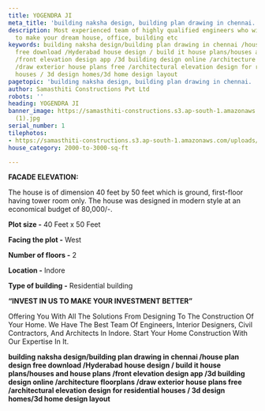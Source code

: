 ```yaml
---
title: YOGENDRA JI
meta_title: 'building naksha design, building plan drawing in chennai. '
description: Most experienced team of highly qualified engineers who will help you
  to make your dream house, office, building etc
keywords: building naksha design/building plan drawing in chennai /house plan design
  free download /Hyderabad house design / build it house plans/houses and house plans
  /front elevation design app /3d building design online /architecture floorplans
  /draw exterior house plans free /architectural elevation design for residential
  houses / 3d design homes/3d home design layout
pagetopic: 'building naksha design, building plan drawing in chennai. '
author: Samasthiti Constructions Pvt Ltd
robots: ''
heading: YOGENDRA JI
banner_image: https://samasthiti-constructions.s3.ap-south-1.amazonaws.com/uploads/1_
  (1).jpg
serial_number: 1
tilephotos:
- https://samasthiti-constructions.s3.ap-south-1.amazonaws.com/uploads/1_ (2).jpg
house_category: 2000-to-3000-sq-ft

---
```

**FACADE ELEVATION:**

The house is of dimension 40 feet by 50 feet which is ground, first-floor having tower room only. The house was designed in modern style at an economical budget of 80,000/-.

**Plot size -** 40 Feet x 50 Feet

**Facing the plot -** West

**Number of floors -** 2

**Location -** Indore

**Type of building -** Residential building

  
**“INVEST IN US TO MAKE YOUR INVESTMENT BETTER”**

Offering You With All The Solutions From Designing To The Construction Of Your Home. We Have The Best Team Of Engineers, Interior Designers, Civil Contractors, And Architects In Indore. Start Your Home Construction With Our Expertise In It.

**building naksha design/building plan drawing in chennai /house plan design free download /Hyderabad house design / build it house plans/houses and house plans /front elevation design app /3d building design online /architecture floorplans /draw exterior house plans free /architectural elevation design for residential houses / 3d design homes/3d home design layout**